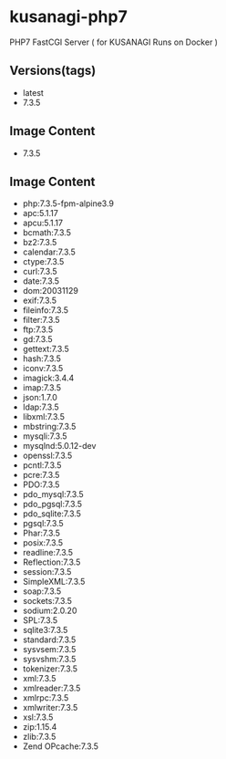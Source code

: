 # kusanagi-php7
PHP7 FastCGI Server ( for KUSANAGI Runs on Docker )

## Versions(tags)
- latest
- 7.3.5

## Image Content
- 7.3.5

## Image Content
- php:7.3.5-fpm-alpine3.9
- apc:5.1.17
- apcu:5.1.17
- bcmath:7.3.5
- bz2:7.3.5
- calendar:7.3.5
- ctype:7.3.5
- curl:7.3.5
- date:7.3.5
- dom:20031129
- exif:7.3.5
- fileinfo:7.3.5
- filter:7.3.5
- ftp:7.3.5
- gd:7.3.5
- gettext:7.3.5
- hash:7.3.5
- iconv:7.3.5
- imagick:3.4.4
- imap:7.3.5
- json:1.7.0
- ldap:7.3.5
- libxml:7.3.5
- mbstring:7.3.5
- mysqli:7.3.5
- mysqlnd:5.0.12-dev
- openssl:7.3.5
- pcntl:7.3.5
- pcre:7.3.5
- PDO:7.3.5
- pdo_mysql:7.3.5
- pdo_pgsql:7.3.5
- pdo_sqlite:7.3.5
- pgsql:7.3.5
- Phar:7.3.5
- posix:7.3.5
- readline:7.3.5
- Reflection:7.3.5
- session:7.3.5
- SimpleXML:7.3.5
- soap:7.3.5
- sockets:7.3.5
- sodium:2.0.20
- SPL:7.3.5
- sqlite3:7.3.5
- standard:7.3.5
- sysvsem:7.3.5
- sysvshm:7.3.5
- tokenizer:7.3.5
- xml:7.3.5
- xmlreader:7.3.5
- xmlrpc:7.3.5
- xmlwriter:7.3.5
- xsl:7.3.5
- zip:1.15.4
- zlib:7.3.5
- Zend OPcache:7.3.5
